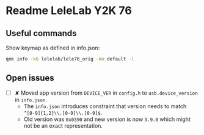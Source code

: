 # Readme LeleLab Y2K 76

## Useful commands

Show keymap as defined in info.json:

```bash
qmk info -kb lelelab/lele76_orig -km default -l
```

## Open issues

-   [ ] ✘ Moved app version from `DEVICE_VER` in `config.h` to `usb.device_version` in `info.json`.
    -   The `info.json` introduces constraint that version needs to match `^[0-9]{1,2}\\.[0-9]\\.[0-9]$`.
    -   Old version was `0x0390` and new version is now `3.9.0` which might not be an exact representation.
